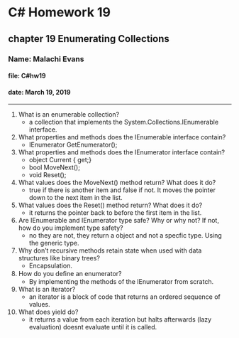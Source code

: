 # C# Homework 19

## chapter 19 Enumerating Collections

### Name: Malachi Evans

#### file: C#hw19

#### date: March 19, 2019

------------------------------

1. What is an enumerable collection?
    + a collection that implements the System.Collections.IEnumerable interface. 
2. What properties and methods does the IEnumerable interface contain?
    + IEnumerator GetEnumerator();
3. What properties and methods does the IEnumerator interface contain?
    + object Current { get;}
    + bool MoveNext();
    + void Reset();
4. What values does the MoveNext() method return? What does it do?
    + true if there is another item and false if not. It moves the pointer down to the next item in the list.
5. What values does the Reset() method return? What does it do?
    + it returns the pointer back to before the first item in the list.
6. Are IEnumerable and IEnumerator type safe? Why or why not? If not, how do you implement type safety?
    + no they are not, they return a object and not a specfic type. Using the generic type.
7. Why don’t recursive methods retain state when used with data structures like binary trees?
    + Encapsulation.
8. How do you deﬁne an enumerator?
    + By implementing the methods of the IEnumerator from scratch.
9. What is an iterator?
    + an iterator is a block of code that returns an ordered sequence of values.
10. What does yield do?
    + it returns a value from each iteration but halts afterwards (lazy evaluation) doesnt evaluate until it is called. 